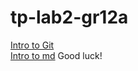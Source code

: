 # tp-lab2-gr12a
[Intro to Git](https://github.com/ulianych/lab2-intro-git)<br>[Intro to md](https://github.com/ulianych/lab2-intro-markdown)
Good luck!
